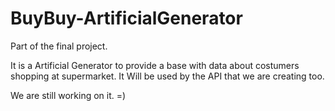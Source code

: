 # BuyBuy-ArtificialGenerator
Part of the final project.

It is a Artificial Generator to provide a base with data about costumers shopping at supermarket.
It Will be used by the API that we are creating too.

We are still working on it. =)

